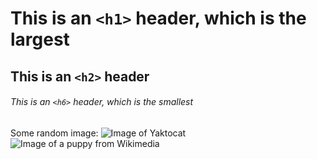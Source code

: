 # This is an `<h1>` header, which is the largest
## This is an `<h2>` header
###### This is an `<h6>` header, which is the smallest

Some random image:
![Image of Yaktocat](https://octodex.github.com/images/yaktocat.png)
![Image of a puppy from Wikimedia](https://upload.wikimedia.org/wikipedia/commons/6/64/The_Puppy.jpg)
